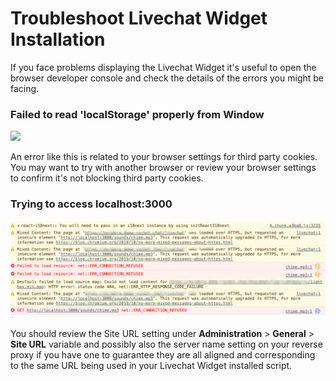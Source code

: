 # Troubleshoot Livechat Widget Installation

If you face problems displaying the Livechat Widget it's useful to open the browser developer console and check the details of the errors you might be facing.

### Failed to read 'localStorage' properly from Window

![](<../../../.gitbook/assets/Clipboard - May 12, 2022 4\_21 PM.png>)

An error like this is related to your browser settings for third party cookies. You may want to try with another browser or review your browser settings to confirm it's not blocking third party cookies.

### Trying to access localhost:3000

![](<../../../.gitbook/assets/Clipboard -2.png>)

You should review the Site URL setting under **Administration** > **General** > **Site URL** variable and possibly also the server name setting on your reverse proxy if you have one to guarantee they are all aligned and corresponding to the same URL being used in your Livechat Widget installed script.
